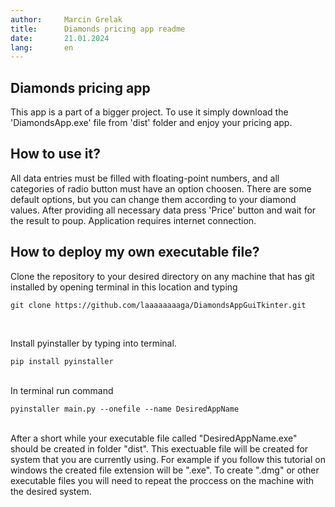 ```yaml
---
author:		Marcin Grelak
title:		Diamonds pricing app readme
date:		21.01.2024
lang:		en
---
```

## Diamonds pricing app
This app is a part of a bigger project. To use it simply download the 'DiamondsApp.exe' file from 'dist' folder and enjoy your pricing app.

## How to use it?
All data entries must be filled with floating-point numbers, and all categories of radio button must have  an option choosen.
There are some default options, but you can change them according to your diamond values.
After providing all necessary data press 'Price' button and wait for the result to poup. Application requires internet connection.

## How to deploy my own executable file?
Clone the repository to your desired directory on any machine that has git installed by opening terminal in this location and typing
```shell
git clone https://github.com/laaaaaaaaga/DiamondsAppGuiTkinter.git
```
<br>

Install pyinstaller by typing into terminal.
```shell
pip install pyinstaller
``` 
<br>
In terminal run command

```shell
pyinstaller main.py --onefile --name DesiredAppName
```
<br>
After a short while your executable file called "DesiredAppName.exe" should be created in folder "dist". This exectuable file will be created for system that you are currently using. For example if you follow this tutorial on windows the created file extension will be ".exe". To create ".dmg" or other executable files you will need to repeat the proccess on the machine with the desired system.